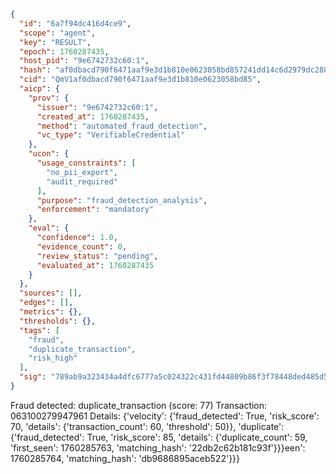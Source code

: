 ```json
{
  "id": "6a7f94dc416d4ce9",
  "scope": "agent",
  "key": "RESULT",
  "epoch": 1760287435,
  "host_pid": "9e6742732c60:1",
  "hash": "af0dbacd790f6471aaf9e3d1b810e0623058bd857241dd14c6d2979dc28833f3",
  "cid": "QmV1af0dbacd790f6471aaf9e3d1b810e0623058bd85",
  "aicp": {
    "prov": {
      "issuer": "9e6742732c60:1",
      "created_at": 1760287435,
      "method": "automated_fraud_detection",
      "vc_type": "VerifiableCredential"
    },
    "ucon": {
      "usage_constraints": [
        "no_pii_export",
        "audit_required"
      ],
      "purpose": "fraud_detection_analysis",
      "enforcement": "mandatory"
    },
    "eval": {
      "confidence": 1.0,
      "evidence_count": 0,
      "review_status": "pending",
      "evaluated_at": 1760287435
    }
  },
  "sources": [],
  "edges": [],
  "metrics": {},
  "thresholds": {},
  "tags": [
    "fraud",
    "duplicate_transaction",
    "risk_high"
  ],
  "sig": "789ab9a323434a4dfc6777a5c024322c431fd44809b86f3f78448ded485d58d2"
}
```

Fraud detected: duplicate_transaction (score: 77)
Transaction: 063100279947961
Details: {'velocity': {'fraud_detected': True, 'risk_score': 70, 'details': {'transaction_count': 60, 'threshold': 50}}, 'duplicate': {'fraud_detected': True, 'risk_score': 85, 'details': {'duplicate_count': 59, 'first_seen': 1760285763, 'matching_hash': '22db2c62b181c93f'}}}een': 1760285764, 'matching_hash': 'db9686895aceb522'}}}